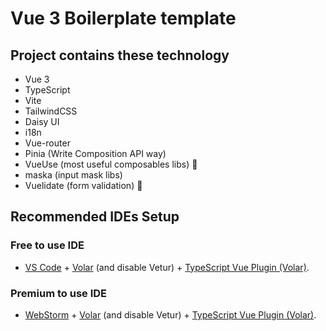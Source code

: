 # Vue 3 Boilerplate template

## Project contains these technology

- Vue 3
- TypeScript
- Vite
- TailwindCSS
- Daisy UI
- i18n
- Vue-router
- Pinia (Write Composition API way)
- VueUse (most useful composables libs) 🤝
- maska (input mask libs)
- Vuelidate (form validation) 🚨

## Recommended IDEs Setup

### Free to use IDE

- [VS Code](https://code.visualstudio.com/) + [Volar](https://marketplace.visualstudio.com/items?itemName=Vue.volar) (and disable Vetur) + [TypeScript Vue Plugin (Volar)](https://marketplace.visualstudio.com/items?itemName=Vue.vscode-typescript-vue-plugin).

### Premium to use IDE

- [WebStorm](https://www.jetbrains.com/webstorm/) + [Volar](https://plugins.jetbrains.com/plugin/14806-volar) (and disable Vetur) + [TypeScript Vue Plugin (Volar)](https://plugins.jetbrains.com/plugin/18344-typescript-vue-plugin).
